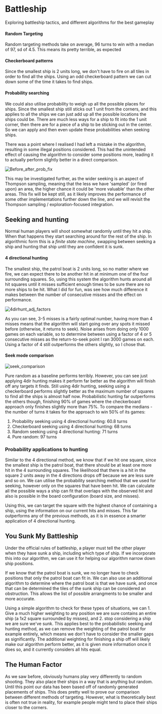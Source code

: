 # Battleship
Exploring battleship tactics, and different algorithms for the best gameplay

#### Random Targeting
Random targeting methods take on average, 96 turns to win with a median of 97, sd of 4.5.
  This means its pretty terrible, as expected
  
#### Checkerboard patterns
Since the smallest ship is 2 units long, we don't have to fire on all tiles in order to find all the ships. Using an odd checkerboard pattern we can cut down some of the time it takes to find ships.

#### Probability searching
We could also utilise probability to weigh up all the possible places for ships. Since the smallest ship still sticks out 1 unit from the corners, and this applies to all the ships we can just add up all the possible locations the ships could be. There are much less ways for a ship to fit into the 1 unit corner, then there are for a piece of a ship to be sticking out in the center. So we can apply and then even update these probabilities when seeking ships.

There was a point where I realised I had left a mistake in the algorithm, resulting in some illegal positions considered. This had the unintended effect of causing the algorithm to consider some positions more, leading it to actually perform slightly better in a direct comparison.

![Before_after_prob_fix](https://user-images.githubusercontent.com/105332964/212531510-b1a77027-800e-4981-9319-12d985a567fd.png)

This may be investigated further, as the wider seeking is an aspect of Thompson sampling, meaning that the less we have 'sampled' (or fired upon) an area, the higher chance it could be 'more valuable' than the other areas. This fix will be kept still, as it likely improves the performance of some other implementations further down the line, and we will revisit the Thompson sampling / exploration-focused integration.
  
## Seeking and hunting
Normal human players will shoot somewhat randomly until they hit a ship. When that happens they start searching around for the rest of the ship. In algorithmic form this is a *finite state machine*, swapping between seeking a ship and hunting that ship until they are confident it is sunk.

#### 4 directional hunting
The smallest ship, the patrol boat is 2 units long, so no matter where we fire, we can expect there to be another hit in at minimum one of the four surrounding squares.
So, using this system the algorithm hunts around all hit squares until it misses sufficient enough times to be sure there are no more ships to be hit. What I did for fun, was see how much difference it makes between the number of consecutive misses and the effect on performance.

![4dirhunt_adj_factors](https://user-images.githubusercontent.com/105332964/212787567-87302783-4ae9-4d72-b693-cae24c439153.png)


As you can see, 3-5 misses is a fairly optimal number, having more than 4 misses means that the algorithm will start going over any spots it missed before (otherwise, it returns to seek). Noise arises from doing only 1000 games on each variable, so to determine between using a factor of 4 or 5 consecutive misses as the return-to-seek point I ran 3000 games on each. Using a factor of 4 still outperforms the others slightly, so I chose that.

#### Seek mode comparison
![seek_comparison](https://user-images.githubusercontent.com/105332964/212787731-7def521e-ffc6-4711-be0b-399cb7ad8d26.png)

Pure random as a baseline performs terribly. However, you can see just applying 4dir hunting makes it perform far better as the algorithm will finish off any targets it finds. Still using 4dir hunting, seeking using a checkerboard performs slightly better as the maximum number of squares to find all the ships is almost half now.
Probabilistic hunting far outperforms the others though, finishing 90% of games where the checkerboard approach only finishes slightly more than 75%. To compare the medians -  the number of turns it takes for the approach to win 50% of its games:

1. Probability seeking using 4 directional hunting: 60.8 turns
2. Checkerboard seeking using 4 directional hunting: 68 turns
3. Random seeking using 4 directional hunting: 71 turns
4. Pure random: 97 turns

### Probability applications to hunting

Similar to the 4 directional method, we know that if we hit one square, since the smallest ship is the patrol boat, that there should be at least one more hit in the 4 surrounding squares. The likelihood that there is a hit in the square 2 units away in the 4 directions drops off because we are less sure and so on. We can utilise the probability searching method that we used for seeking, however only on the squares that have been hit. We can calculate all the possible ways a ship can fit that overlaps with the observed hit and also is possible in the board configuration (board size, and misses).

Using this, we can target the square with the highest chance of containing a ship, using the information on our current hits and misses. This far outperforms any of the previous methods, as it is in essence a smarter application of 4 directional hunting.

## You Sunk My Battleship
Under the official rules of battleship, a player must tell the other player when they have sunk a ship, including which type of ship. If we incorporate this into our algorithm, we can use it for helping our algorithm narrow down ship positions.

If we know that the patrol boat is sunk, we no longer have to check positions that only the patrol boat can fit in. We can also use an additional algorithm to determine where the patrol boat is that we have sunk, and once that can be determined the tiles of the sunk ship can be considered an obstruction. This allows the list of possible arrangments to be smaller and more accurate.



Using a simple algorithm to check for these types of situations, we can 1. Give a much higher weighting to any position we are sure contains an entire ship (a 1x2 square surrounded by misses), and 2. stop considering a ship we are sure we've sunk. This applies best to the probabilistic seeking and hunting method, as we can remove the weighting of the patrol boat for example entirely, which means we don't have to consider the smaller gaps as significantly. The additional weighting for finishing a ship off will likely make our algorithm perform better, as it is given more information once it does so, and it currently considers all hits equal.

## The Human Factor
As we saw before, obviously humans play very differently to random shooting. They also place their ships in a way that is anything but random. Until this point our data has been based off of randomly generated placements of ships. This does pretty well to prove our comparison between different methods of targeting. However, what is theoretically best is often not true in reality, for example people might tend to place their ships closer to the corners.
